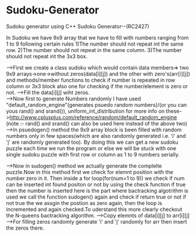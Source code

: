 # Sudoku-Generator
Sudoku generator using C++
Sudoku Generator--(RC2427)

In Sudoku we have 9x9 array that we have to fill with numbers ranging from 1 to 9 following certain rules
1)The number should not repeat int the same row.
2)The number should not repeat in the same column.
3)The number should not repeat int the 3x3 box.

-->First we create a class sudoku which would contain data members=> two 9x9 arrays->one->without zeros(data[i][j]) and the other with zero's(arr[i][j]) and methods/member functions to check
   if number is repeated in row column or 3x3 block also one for checking if the number/element is zero or not.
-->Fill the data[i][j] wiht zeros.    
-->Now first to generate Numbers randomly I have used "default_random_engine"(generates psuedo random numbers)/(or you can yous rand() and srand()), uniform_int_distribution
   for more info on these->http://www.cplusplus.com/reference/random/default_random_engine
   (note :- rand() and srand() can also be used here instead of the above two)
-->In psuedogen() method the 9x9 array block is been filled with random numbers only in few spaces(which are also randomly generated i.e. 'i' and 'j' are randomly generated too).
   By doing this we can get a new sudoku puzzle each time we run the program or else we will be stuck with one single sudoku puzzle with first row or column as 1 to 9 numbers serially.
  
-->Now in sudogen() method we actually generate the complelte puzzle.Now in this method first we check for elemnt position with the number zero in it.
   Then inside a for loop(for(num=1 to 9)) we check if num can be inserted int found positon or not by using the check function if true then the number is inserted
   here is the part where bactracking algotrithm is used we call the function sudogen() again and check if return true or not if not true the we assgin the postion as zero again,
   then the loop is incremented and again checked.To uderstand this more clearly checkout the N-queens bactracking algorithm.
-->Copy elemnts of data[i][j] to arr[i][j]
-->For filling zeros randomly generate 'i' and 'j' randomly for arr then insert the zeros there.
    
